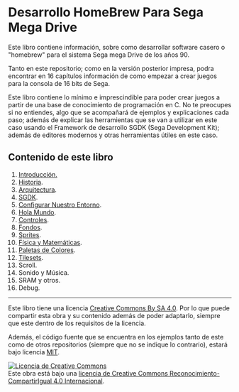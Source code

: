 # Desarrollo HomeBrew Para Sega Mega Drive

Este libro contiene información, sobre como desarrollar software casero o "homebrew" para el sistema Sega mega Drive de los años 90.

Tanto en este repositorio; como en la versión posterior impresa, podra encontrar en 16 capítulos información de como empezar a crear juegos para la consola de 16 bits de Sega.

Este libro contiene lo mínimo e imprescindible para poder crear juegos a partir de una base de conocimiento de programación en C. No te preocupes si no entiendes, algo que se acompañará de ejemplos y explicaciones cada paso; además de explicar las herramientas que se van a utilizar en este caso usando el Framework de desarrollo SGDK (Sega Development Kit); además de editores modernos y otras herramientas útiles en este caso.

## Contenido de este libro

1. [Introducción.](1introduccion/introduccion.md)
2. [Historia](2historia/historia.md).
3. [Arquitectura](3Arquitectura/arquitectura.md).
4. [SGDK](4SGDK/sgdk.md).
5. [Configurar Nuestro Entorno](5config-entorno/config-entorno.md).
6. [Hola Mundo](6holamundo/holamundo.md).
7. [Controles](7controles/controles.md).
8. [Fondos](8fondos/fondos.md).
9. [Sprites](9Sprites/sprites.md).
10. [Física y Matemáticas](10Fisicas/fisicas.md).
11. [Paletas de Colores](11Paletas/paletas.md).
12. [Tilesets](12TileSets/TileSets.md).
13. Scroll.
14. Sonido y Música.
15. SRAM y otros.
16. Debug.

---

Este libro tiene una licencia [Creative Commons By SA 4.0](https://creativecommons.org/licenses/by-sa/4.0/). Por lo que puede compartir esta obra y su contenido además de poder adaptarlo, siempre que este dentro de los requisitos de la licencia.

Además, el código fuente que se encuentra en los ejemplos tanto de este como de otros repositorios (siempre que no se indique lo contrario), estará bajo licencia [MIT](https://opensource.org/licenses/MIT).

<a rel="license" href="http://creativecommons.org/licenses/by-sa/4.0/"><img alt="Licencia de Creative Commons" style="border-width:0" src="https://i.creativecommons.org/l/by-sa/4.0/88x31.png" /></a><br />Este obra está bajo una <a rel="license" href="http://creativecommons.org/licenses/by-sa/4.0/">licencia de Creative Commons Reconocimiento-CompartirIgual 4.0 Internacional</a>.

